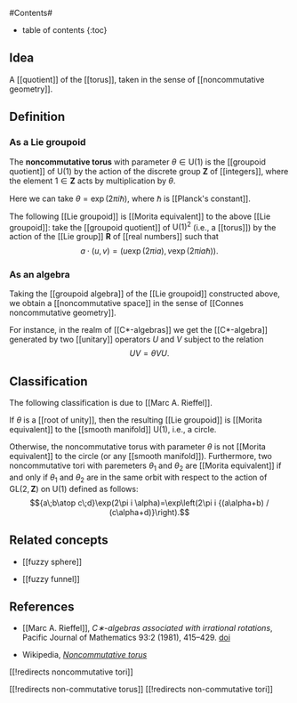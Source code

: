 
#Contents#
* table of contents
{:toc}

## Idea

A [[quotient]] of the [[torus]], taken in the sense of [[noncommutative geometry]].

## Definition

### As a Lie groupoid

The __noncommutative torus__ with parameter $\theta\in\mathrm{U}(1)$
is the [[groupoid quotient]] of $\mathrm{U}(1)$
by the action of the discrete group $\mathbf{Z}$ of [[integers]],
where the element $1\in\mathbf{Z}$ acts by multiplication by $\theta$.

Here we can take $\theta=\exp(2\pi i \hbar)$, where $\hbar$ is [[Planck's constant]].

The following [[Lie groupoid]] is [[Morita equivalent]] to the above
[[Lie groupoid]]:
take the [[groupoid quotient]] of $\mathrm{U}(1)^2$ (i.e., a [[torus]])
by the action of the [[Lie group]] $\mathbf{R}$ of [[real numbers]]
such that
$$a\cdot(u,v)=(u\exp(2\pi i a),v\exp(2\pi i a\hbar)).$$

### As an algebra

Taking the [[groupoid algebra]] of the [[Lie groupoid]] constructed above,
we obtain a [[noncommutative space]] in the sense of [[Connes noncommutative geometry]].

For instance, in the realm of [[C*-algebras]]
we get the [[C*-algebra]] generated by two [[unitary]] operators
$U$ and $V$ subject to the relation
$$U V=\theta V U.$$

## Classification

The following classification is due to [[Marc A. Rieffel]].

If $\theta$ is a [[root of unity]],
then the resulting [[Lie groupoid]] is [[Morita equivalent]]
to the [[smooth manifold]] $\mathrm{U}(1)$, i.e., a circle.

Otherwise, the noncommutative torus with parameter $\theta$ is not
[[Morita equivalent]] to the circle (or any [[smooth manifold]]).
Furthermore, two noncommutative tori with paremeters $\theta_1$ and $\theta_2$
are [[Morita equivalent]] if and only if $\theta_1$ and $\theta_2$
are in the same orbit with respect to the action of $\mathrm{GL}(2,\mathbf{Z})$
on $\mathrm{U}(1)$ defined as follows:
$${a\;b\atop c\;d}\exp(2\pi i \alpha)=\exp\left(2\pi i {(a\alpha+b) / (c\alpha+d)}\right).$$

## Related concepts

* [[fuzzy sphere]]

* [[fuzzy funnel]]

## References

* [[Marc A. Rieffel]], _C∗-algebras associated with irrational rotations_, Pacific Journal of Mathematics 93:2 (1981), 415–429.  [doi](http://dx.doi.org/10.2140/pjm.1981.93.415)

* Wikipedia, _[Noncommutative torus](https://en.wikipedia.org/wiki/Noncommutative_torus)_

[[!redirects noncommutative tori]]

[[!redirects non-commutative torus]]
[[!redirects non-commutative tori]]

